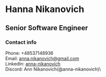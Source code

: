 # Hanna Nikanovich
## Senior Software Engineer
### Contact info
Phone: +48537148936\
Email: anna.nikanovich@gmail.com\
LinkedIn: [anna-nikanovich](https://www.linkedin.com/in/anna-nikanovich-79698458/)\
Discord: Ann Nikanovich(@anna-nikanovich)\
